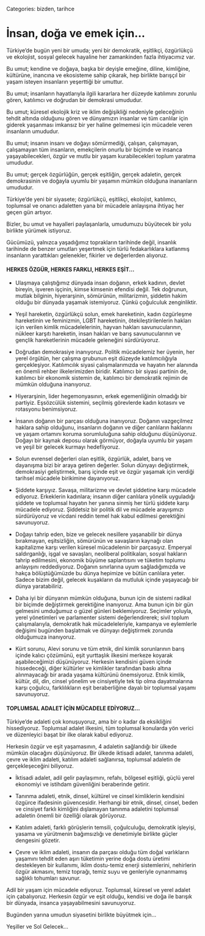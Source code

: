 Categories: bizden, tarihce

# İnsan, doğa ve emek için...

Türkiye’de bugün yeni bir umuda; yeni bir demokratik, eşitlikçi, özgürlükçü ve ekolojist, sosyal gelecek hayaline her zamankinden fazla ihtiyacımız var. 

Bu umut; kendine ve doğaya, başka bir deyişle emeğine, diline, kimliğine, kültürüne, inancına ve ekosisteme sahip çıkarak, hep birlikte barışçıl bir yaşam isteyen insanların yeşerttiği bir umuttur. 

Bu umut; insanların hayatlarıyla ilgili kararlara her düzeyde katılımını zorunlu gören, katılımcı ve doğrudan bir demokrasi umududur. 

Bu umut; küresel ekolojik kriz ve iklim değişikliği nedeniyle geleceğinin tehdit altında olduğunu gören ve dünyamızın insanlar ve tüm canlılar için giderek yaşanması imkansız bir yer haline gelmemesi için mücadele veren insanların umududur. 

Bu umut; insanın insanı ve doğayı sömürmediği, çalışan, çalışmayan, çalışamayan tüm insanların, emekçilerin onurlu bir biçimde ve insanca yaşayabilecekleri, özgür ve mutlu bir yaşam kurabilecekleri toplum yaratma umududur.

Bu umut; gerçek özgürlüğün, gerçek eşitliğin, gerçek adaletin, gerçek demokrasinin ve doğayla uyumlu bir yaşamın mümkün olduğuna inananların umududur.

Türkiye’de yeni bir siyasete; özgürlükçü, eşitlikçi, ekolojist, katılımcı, toplumsal ve onarıcı adaletten yana bir mücadele anlayışına ihtiyaç her geçen gün artıyor.

Bizler, bu umut ve hayalleri paylaşanlarla, umudumuzu büyütecek bir yolu birlikte yürümek istiyoruz. 

Gücümüzü, yalnızca yaşadığımız toprakların tarihinde değil, insanlık tarihinde de benzer umutları yeşertmek için türlü fedakarlıklara katlanmış insanların yarattıkları gelenekler, fikirler ve değerlerden alıyoruz.

#### HERKES ÖZGÜR, HERKES FARKLI, HERKES EŞİT...

- Ulaşmaya çalıştığımız dünyada insan doğanın, erkek kadının, devlet bireyin, işveren işçinin, kimse kimsenin efendisi değil. Tek doğrunun, mutlak bilginin, hiyerarşinin, sömürünün, militarizmin, şiddetin hakim olduğu bir dünyada yaşamak istemiyoruz. Çünkü çoğulculuk zenginliktir. 

- Yeşil hareketin, özgürlükçü solun, emek hareketinin, kadın özgürleşme hareketinin ve feminizmin, LGBT hareketinin, ötekileştirilenlerin hakları için verilen kimlik mücadelelerinin, hayvan hakları savunucularının, nükleer karşıtı hareketin, insan hakları ve barış savunucularının ve gençlik hareketlerinin mücadele geleneğini sürdürüyoruz.

- Doğrudan demokrasiye inanıyoruz. Politik mücadelemiz her üyenin, her yerel örgütün, her çalışma grubunun eşit düzeyde katılımcılığıyla gerçekleşiyor. Katılımcılık siyasi çalışmalarımızda ve hayatın her alanında en önemli rehber ilkelerimizden biridir. Katılımcı bir siyasi partinin de, katılımcı bir ekonomik sistemin de, katılımcı bir demokratik rejimin de mümkün olduğuna inanıyoruz.

- Hiyerarşinin, lider hegemonyasının, erkek egemenliğinin olmadığı bir partiyiz. Eşsözcülük sistemini, seçilmiş görevlerde kadın kotasını ve rotasyonu benimsiyoruz. 

- İnsanın doğanın bir parçası olduğuna inanıyoruz. Doğanın vazgeçilmez haklara sahip olduğunu, insanların doğanın ve diğer canlıların haklarını ve yaşam ortamını koruma sorumluluğuna sahip olduğunu düşünüyoruz. Doğayı bir kaynak deposu olarak görmüyor, doğayla uyumlu bir yaşam ve yeşil bir gelecek kurmayı hedefliyoruz.

- Solun evrensel değerleri olan eşitlik, özgürlük, adalet, barış ve dayanışma bizi bir araya getiren değerler. Solun dünyayı değiştirmek, demokrasiyi geliştirmek, barış içinde eşit ve özgür yaşamak için verdiği tarihsel mücadele birikimine dayanıyoruz.

- Şiddete karşıyız. Savaşa, militarizme ve devlet şiddetine karşı mücadele ediyoruz. Erkeklerin kadınlara; insanın diğer canlılara yönelik uyguladığı şiddete ve toplumsal hayatın her yanına sinmiş her türlü şiddete karşı mücadele ediyoruz. Şiddetsiz bir politik dil ve mücadele arayışımızı sürdürüyoruz ve vicdani reddin temel hak kabul edilmesi gerektiğini savunuyoruz.

- Doğayı tahrip eden, bize ve gelecek nesillere yaşanabilir bir dünya bırakmayan, eşitsizliğin, sömürünün ve savaşların kaynağı olan kapitalizme karşı verilen küresel mücadelenin bir parçasıyız. Emperyal saldırganlığı, işgal ve savaşları, neoliberal politikaları, sosyal hakların tahrip edilmesini, ekonomik büyüme saplantısını ve tüketim toplumu anlayışını reddediyoruz. Doğanın sınırlarına uyum sağladığımızda ve hakça bölüştüğümüzde bu dünya hepimize ve bütün canlılara yeter. Sadece bizim değil, gelecek kuşakların da mutluluk içinde yaşayacağı bir dünya yaratabiliriz.

- Daha iyi bir dünyanın mümkün olduğuna, bunun için de sistemi radikal bir biçimde değiştirmek gerektiğine inanıyoruz. Ama bunun için bir gün gelmesini umduğumuz o güzel günleri beklemiyoruz. Seçimler yoluyla, yerel yönetimleri ve parlamenter sistemi değerlendirerek; sivil toplum çalışmalarıyla, demokratik hak mücadeleleriyle, kampanya ve eylemlerle değişimi bugünden başlatmak ve dünyayı değiştirmek zorunda olduğumuza inanıyoruz.

- Kürt sorunu, Alevi sorunu ve tüm etnik, dinî kimlik sorunlarının barış içinde kalıcı çözümünü, eşit yurttaşlık ilkesini merkeze koyarak aşabileceğimizi düşünüyoruz. Herkesin kendisini güven içinde hissedeceği, diğer kültürler ve kimlikler tarafından baskı altına alınmayacağı bir arada yaşama kültürünü önemsiyoruz. Etnik kimlik, kültür, dil, din, cinsel yönelim ve cinsiyetiyle tek tip olma dayatmalarına karşı çoğulcu, farklılıkların eşit beraberliğine dayalı bir toplumsal yaşamı savunuyoruz. 

#### TOPLUMSAL ADALET İÇİN MÜCADELE EDİYORUZ...

Türkiye’de adaleti çok konuşuyoruz, ama bir o kadar da eksikliğini hissediyoruz. Toplumsal adalet ilkesini, tüm toplumsal konularda yön verici ve düzenleyici başat bir ilke olarak kabul ediyoruz. 

Herkesin özgür ve eşit yaşamasının, 4 adaletin sağlandığı bir ülkede mümkün olacağını düşünüyoruz. Bir ülkede iktisadi adalet, tanınma adaleti, çevre ve iklim adaleti, katılım adaleti sağlanırsa, toplumsal adaletin de gerçekleşeceğini biliyoruz. 

- İktisadi adalet, adil gelir paylaşımını, refahı, bölgesel eşitliği, güçlü yerel ekonomiyi ve istihdam güvenliğini beraberinde getirir.

- Tanınma adaleti, etnik, dinsel, kültürel ve cinsel kimliklerin kendisini özgürce ifadesinin güvencesidir. Herhangi bir etnik, dinsel, cinsel, beden ve cinsiyet farklı kimliğini dışlamayan tanınma adaletini toplumsal adaletin önemli bir özelliği olarak görüyoruz.

- Katılım adaleti, farklı görüşlerin temsili, çoğulculuğu, demokratik işleyişi, yasama ve yürütmenin bağımsızlığı ve denetimiyle birlikte güçler dengesini gözetir.

- Çevre ve iklim adaleti, insanın da parçası olduğu tüm doğal varlıkların yaşamını tehdit eden aşırı tüketimin yerine doğa dostu üretimi destekleyen bir kullanımı, iklim dostu-temiz enerji sistemlerini, nehirlerin özgür akmasını, temiz toprağı, temiz suyu ve genleriyle oynanmamış sağlıklı tohumları savunur.

Adil bir yaşam için mücadele ediyoruz. Toplumsal, küresel ve yerel adalet için çabalıyoruz. Herkesin özgür ve eşit olduğu, kendisi ve doğa ile barışık bir dünyada, insanca yaşayabilmesini savunuyoruz. 

Bugünden yarına umudun siyasetini birlikte büyütmek için... 

Yeşiller ve Sol Gelecek...
